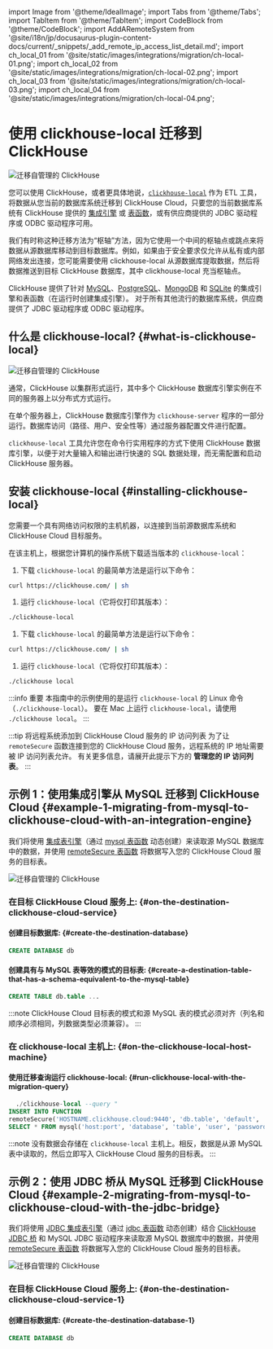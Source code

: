 import Image from '@theme/IdealImage';
import Tabs from '@theme/Tabs';
import TabItem from '@theme/TabItem';
import CodeBlock from '@theme/CodeBlock';
import AddARemoteSystem from '@site/i18n/jp/docusaurus-plugin-content-docs/current/_snippets/_add_remote_ip_access_list_detail.md';
import ch_local_01 from '@site/static/images/integrations/migration/ch-local-01.png';
import ch_local_02 from '@site/static/images/integrations/migration/ch-local-02.png';
import ch_local_03 from '@site/static/images/integrations/migration/ch-local-03.png';
import ch_local_04 from '@site/static/images/integrations/migration/ch-local-04.png';

# 使用 clickhouse-local 迁移到 ClickHouse

<Image img={ch_local_01} size='sm' alt='迁移自管理的 ClickHouse' background='white' />

您可以使用 ClickHouse，或者更具体地说，[`clickhouse-local`](/operations/utilities/clickhouse-local.md) 
作为 ETL 工具，将数据从您当前的数据库系统迁移到 ClickHouse Cloud，只要您的当前数据库系统有 
ClickHouse 提供的 [集成引擎](/engines/table-engines/#integration-engines) 
或 [表函数](/sql-reference/table-functions/)，或有供应商提供的 JDBC 驱动程序或 ODBC 驱动程序可用。

我们有时称这种迁移方法为“枢轴”方法，因为它使用一个中间的枢轴点或跳点来将数据从源数据库移动到目标数据库。例如，如果由于安全要求仅允许从私有或内部网络发出连接，您可能需要使用 clickhouse-local 从源数据库提取数据，然后将数据推送到目标 ClickHouse 数据库，其中 clickhouse-local 充当枢轴点。

ClickHouse 提供了针对 [MySQL](/engines/table-engines/integrations/mysql/)、[PostgreSQL](/engines/table-engines/integrations/postgresql)、[MongoDB](/engines/table-engines/integrations/mongodb) 和 [SQLite](/engines/table-engines/integrations/sqlite) 的集成引擎和表函数（在运行时创建集成引擎）。
对于所有其他流行的数据库系统，供应商提供了 JDBC 驱动程序或 ODBC 驱动程序。

## 什么是 clickhouse-local? {#what-is-clickhouse-local}

<Image img={ch_local_02} size='lg' alt='迁移自管理的 ClickHouse' background='white' />

通常，ClickHouse 以集群形式运行，其中多个 ClickHouse 数据库引擎实例在不同的服务器上以分布式方式运行。

在单个服务器上，ClickHouse 数据库引擎作为 `clickhouse-server` 程序的一部分运行。数据库访问（路径、用户、安全性等）通过服务器配置文件进行配置。

`clickhouse-local` 工具允许您在命令行实用程序的方式下使用 ClickHouse 数据库引擎，以便于对大量输入和输出进行快速的 SQL 数据处理，而无需配置和启动 ClickHouse 服务器。

## 安装 clickhouse-local {#installing-clickhouse-local}

您需要一个具有网络访问权限的主机机器，以连接到当前源数据库系统和 ClickHouse Cloud 目标服务。

在该主机上，根据您计算机的操作系统下载适当版本的 `clickhouse-local`：

<Tabs groupId="os">
<TabItem value="linux" label="Linux" >

1. 下载 `clickhouse-local` 的最简单方法是运行以下命令：
```bash
curl https://clickhouse.com/ | sh
```

1. 运行 `clickhouse-local`（它将仅打印其版本）：
```bash
./clickhouse-local
```

</TabItem>
<TabItem value="mac" label="macOS">

1. 下载 `clickhouse-local` 的最简单方法是运行以下命令：
```bash
curl https://clickhouse.com/ | sh
```

1. 运行 `clickhouse-local`（它将仅打印其版本）：
```bash
./clickhouse local
```

</TabItem>
</Tabs>

:::info 重要
本指南中的示例使用的是运行 `clickhouse-local` 的 Linux 命令（`./clickhouse-local`）。
要在 Mac 上运行 `clickhouse-local`，请使用 `./clickhouse local`。
:::


:::tip 将远程系统添加到 ClickHouse Cloud 服务的 IP 访问列表
为了让 `remoteSecure` 函数连接到您的 ClickHouse Cloud 服务，远程系统的 IP 地址需要被 IP 访问列表允许。 有关更多信息，请展开此提示下方的 **管理您的 IP 访问列表**。
:::

<AddARemoteSystem />

## 示例 1：使用集成引擎从 MySQL 迁移到 ClickHouse Cloud {#example-1-migrating-from-mysql-to-clickhouse-cloud-with-an-integration-engine}

我们将使用 [集成表引擎](/engines/table-engines/integrations/mysql/)（通过 [mysql 表函数](/sql-reference/table-functions/mysql/) 动态创建）来读取源 MySQL 数据库中的数据，并使用 [remoteSecure 表函数](/sql-reference/table-functions/remote/) 将数据写入您的 ClickHouse Cloud 服务的目标表。

<Image img={ch_local_03} size='sm' alt='迁移自管理的 ClickHouse' background='white' />

### 在目标 ClickHouse Cloud 服务上: {#on-the-destination-clickhouse-cloud-service}

#### 创建目标数据库: {#create-the-destination-database}

```sql
CREATE DATABASE db
```

#### 创建具有与 MySQL 表等效的模式的目标表: {#create-a-destination-table-that-has-a-schema-equivalent-to-the-mysql-table}

```sql
CREATE TABLE db.table ...
```

:::note
ClickHouse Cloud 目标表的模式和源 MySQL 表的模式必须对齐（列名和顺序必须相同，列数据类型必须兼容）。
:::

### 在 clickhouse-local 主机上: {#on-the-clickhouse-local-host-machine}

#### 使用迁移查询运行 clickhouse-local: {#run-clickhouse-local-with-the-migration-query}

```sql
  ./clickhouse-local --query "
INSERT INTO FUNCTION
remoteSecure('HOSTNAME.clickhouse.cloud:9440', 'db.table', 'default', 'PASS')
SELECT * FROM mysql('host:port', 'database', 'table', 'user', 'password');"
```

:::note
没有数据会存储在 `clickhouse-local` 主机上。相反，数据是从源 MySQL 表中读取的，然后立即写入 ClickHouse Cloud 服务的目标表。
:::


## 示例 2：使用 JDBC 桥从 MySQL 迁移到 ClickHouse Cloud {#example-2-migrating-from-mysql-to-clickhouse-cloud-with-the-jdbc-bridge}

我们将使用 [JDBC 集成表引擎](/engines/table-engines/integrations/jdbc.md)（通过 [jdbc 表函数](/sql-reference/table-functions/jdbc.md) 动态创建）结合 [ClickHouse JDBC 桥](https://github.com/ClickHouse/clickhouse-jdbc-bridge) 和 MySQL JDBC 驱动程序来读取源 MySQL 数据库中的数据，并使用 [remoteSecure 表函数](/sql-reference/table-functions/remote.md) 将数据写入您的 ClickHouse Cloud 服务的目标表。

<Image img={ch_local_04} size='sm' alt='迁移自管理的 ClickHouse' background='white' />

### 在目标 ClickHouse Cloud 服务上: {#on-the-destination-clickhouse-cloud-service-1}

#### 创建目标数据库: {#create-the-destination-database-1}
```sql
CREATE DATABASE db
```
